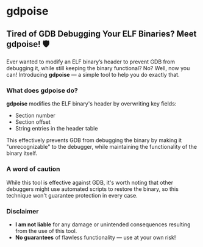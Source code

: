 # gdpoise

## Tired of GDB Debugging Your ELF Binaries? Meet **gdpoise**! 🛡️

Ever wanted to modify an ELF binary’s header to prevent GDB from debugging it, while still keeping the binary functional? No? Well, now you can! Introducing **gdpoise** — a simple tool to help you do exactly that.

### What does **gdpoise** do?

**gdpoise** modifies the ELF binary's header by overwriting key fields:  
- Section number  
- Section offset  
- String entries in the header table  

This effectively prevents GDB from debugging the binary by making it "unrecognizable" to the debugger, while maintaining the functionality of the binary itself. 

### A word of caution

While this tool is effective against GDB, it's worth noting that other debuggers might use automated scripts to restore the binary, so this technique won't guarantee protection in every case.

### Disclaimer

- **I am not liable** for any damage or unintended consequences resulting from the use of this tool.
- **No guarantees** of flawless functionality — use at your own risk!


